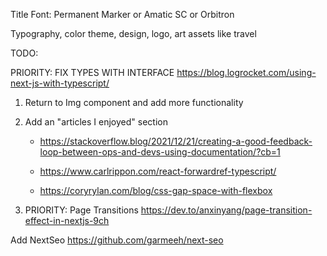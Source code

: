 Title Font: Permanent Marker or Amatic SC or Orbitron

Typography, color theme, design, logo, art assets like travel

TODO:

PRIORITY: FIX TYPES WITH INTERFACE https://blog.logrocket.com/using-next-js-with-typescript/

1. Return to Img component and add more functionality

2. Add an "articles I enjoyed" section

   - https://stackoverflow.blog/2021/12/21/creating-a-good-feedback-loop-between-ops-and-devs-using-documentation/?cb=1

   - https://www.carlrippon.com/react-forwardref-typescript/

   - https://coryrylan.com/blog/css-gap-space-with-flexbox

3. PRIORITY: Page Transitions https://dev.to/anxinyang/page-transition-effect-in-nextjs-9ch

Add NextSeo https://github.com/garmeeh/next-seo
